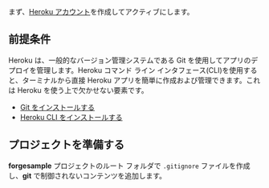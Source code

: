 まず、[Heroku アカウント](https://www.heroku.com/)を作成してアクティブにします。

## 前提条件

Heroku は、一般的なバージョン管理システムである Git を使用してアプリのデプロイを管理します。Heroku コマンド ライン インタフェース(CLI)を使用すると、ターミナルから直接 Heroku アプリを簡単に作成および管理できます。これは Heroku を使う上で欠かせない要素です。

- [Git をインストールする](https://git-scm.com/book/en/v2/Getting-Started-Installing-Git)
- [Heroku CLI をインストールする](https://devcenter.heroku.com/articles/heroku-cli)

## プロジェクトを準備する

**forgesample** プロジェクトのルート フォルダで `.gitignore` ファイルを作成し、**git** で制御されないコンテンツを追加します。